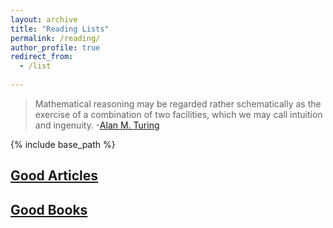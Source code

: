 ```yaml
---
layout: archive
title: "Reading Lists"
permalink: /reading/
author_profile: true
redirect_from:
  - /list
  
---
```


> Mathematical reasoning may be regarded rather schematically as the exercise of a combination of two facilities, which we may call intuition and ingenuity. 
> -[Alan M. Turing](https://en.wikiquote.org/wiki/Alan_Turing)

{% include base_path %}

## [Good Articles](https://gkorpal.github.io/article-list/)

## [Good Books](https://gkorpal.github.io/book-list/)
